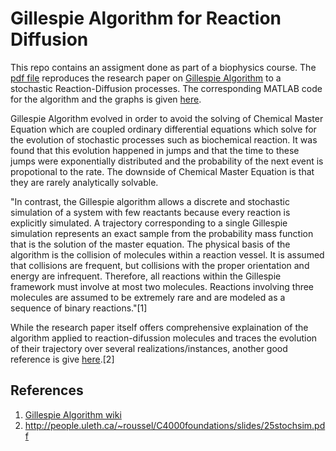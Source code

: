 # Gillespie Algorithm for Reaction Diffusion

This repo contains an assigment done as part of a biophysics course. The [pdf file](/GA-physbio.pdf) reproduces the research paper on [Gillespie Algorithm](/ErbanStochastic.pdf) to a stochastic Reaction-Diffusion processes. The corresponding MATLAB code for the algorithm and the graphs is given [here](/GA_code.m).

Gillespie Algorithm evolved in order to avoid the solving of Chemical Master Equation which are coupled ordinary differential equations which solve for the evolution of stochastic processes such as biochemical reaction. It was found that this evolution happened in jumps and that the time to these jumps were exponentially distributed and the probability of the next event is propotional to the rate. The downside of Chemical Master Equation is that they are rarely analytically solvable.

"In contrast, the Gillespie algorithm allows a discrete and stochastic simulation of a system with few reactants because every reaction is explicitly simulated. A trajectory corresponding to a single Gillespie simulation represents an exact sample from the probability mass function that is the solution of the master equation. The physical basis of the algorithm is the collision of molecules within a reaction vessel. It is assumed that collisions are frequent, but collisions with the proper orientation and energy are infrequent. Therefore, all reactions within the Gillespie framework must involve at most two molecules. Reactions involving three molecules are assumed to be extremely rare and are modeled as a sequence of binary reactions."[1]

While the research paper itself offers comprehensive explaination of the algorithm applied to reaction-difussion molecules and traces the evolution of their trajectory over several realizations/instances, another good reference is give [here](http://people.uleth.ca/~roussel/C4000foundations/slides/25stochsim.pdf).[2]

## References
1. [Gillespie Algorithm wiki](https://en.wikipedia.org/wiki/Gillespie_algorithm)
2. http://people.uleth.ca/~roussel/C4000foundations/slides/25stochsim.pdf